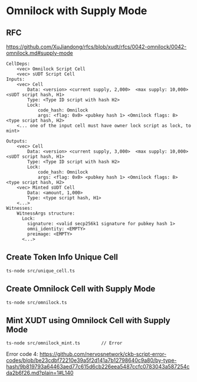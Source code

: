 # Omnilock with Supply Mode

## RFC
https://github.com/XuJiandong/rfcs/blob/xudt/rfcs/0042-omnilock/0042-omnilock.md#supply-mode

```
CellDeps:
    <vec> Omnilock Script Cell
    <vec> sUDT Script Cell
Inputs:
    <vec> Cell
        Data: <version> <current supply, 2,000>  <max supply: 10,000> <sUDT script hash, H1>
        Type: <Type ID script with hash H2>
        Lock:
            code_hash: Omnilock
            args: <flag: 0x0> <pubkey hash 1> <Omnilock flags: 8> <type script hash, H2>
    <... one of the input cell must have owner lock script as lock, to mint>

Outputs:
    <vec> Cell
        Data: <version> <current supply, 3,000>  <max supply: 10,000> <sUDT script hash, H1>
        Type: <Type ID script with hash H2>
        Lock:
            code_hash: Omnilock
            args: <flag: 0x0> <pubkey hash 1> <Omnilock flags: 8> <type script hash, H2>
    <vec> Minted sUDT Cell
        Data: <amount, 1,000>
        Type: <type script hash, H1>
    <...>
Witnesses:
    WitnessArgs structure:
      Lock:
        signature: <valid secp256k1 signature for pubkey hash 1>
        omni_identity: <EMPTY>
        preimage: <EMPTY>
      <...>
```

## Create Token Info Unique Cell
```
ts-node src/unique_cell.ts
```

## Create Omnilock Cell with Supply Mode
```
ts-node src/omnilock.ts
```

## Mint XUDT using Omnilock Cell with Supply Mode
```
ts-node src/omnilock_mint.ts        // Error
```
Error code 4: https://github.com/nervosnetwork/ckb-script-error-codes/blob/be23cdbf72210e39a5f2d141a7b12798640c9a80/by-type-hash/9b819793a64463aed77c615d6cb226eea5487ccfc0783043a587254cda2b6f26.md?plain=1#L140